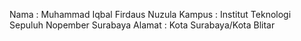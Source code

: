 Nama   : Muhammad Iqbal Firdaus Nuzula
Kampus : Institut Teknologi Sepuluh Nopember Surabaya
Alamat : Kota Surabaya/Kota Blitar